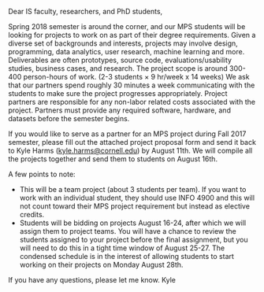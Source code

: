 Dear IS faculty, researchers, and PhD students,

Spring 2018 semester is around the corner, and our MPS students will be looking for projects to work on as part of their degree requirements. Given a diverse set of backgrounds and interests, projects may involve design, programming, data analytics, user research, machine learning and more. Deliverables are often prototypes, source code, evaluations/usability studies, business cases, and research. The project scope is around 300-400 person-hours of work. (2-3 students × 9 hr/week x 14 weeks)
We ask that our partners spend roughly 30 minutes a week communicating with the students to make sure the project progresses appropriately. Project partners are responsible for any non-labor related costs associated with the project. Partners must provide any required software, hardware, and datasets before the semester begins.

If you would like to serve as a partner for an MPS project during Fall 2017 semester, please fill out the attached project proposal form and send it back to Kyle Harms (kyle.harms@cornell.edu) by August 11th. We will compile all the projects together and send them to students on August 16th.

A few points to note:
- This will be a team project (about 3 students per team). If you want to work with an individual student, they should use INFO 4900 and this will not count toward their MPS project requirement but instead as elective credits.
- Students will be bidding on projects August 16-24, after which we will assign them to project teams. You will have a chance to review the students assigned to your project before the final assignment, but you will need to do this in a tight time window of August 25-27. The condensed schedule is in the interest of allowing students to start working on their projects on Monday August 28th.

If you have any questions, please let me know.
Kyle
